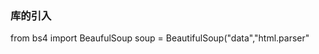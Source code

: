 ### 库的引入
from bs4 import BeaufulSoup
soup = BeautifulSoup("<html>data</html>","html.parser"
<!--stackedit_data:
eyJoaXN0b3J5IjpbMjU5MTA0MzYwXX0=
-->